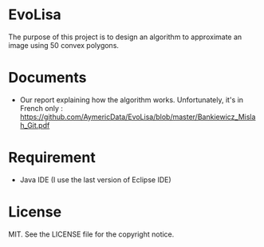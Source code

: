 # EvoLisa
The purpose of this project is to design an algorithm to approximate an image using 50 convex polygons.

# Documents
- Our report explaining how the algorithm works. Unfortunately, it's in French only : 
https://github.com/AymericData/EvoLisa/blob/master/Bankiewicz_Mislah_Git.pdf

# Requirement
- Java IDE (I use the last version of Eclipse IDE)

# License
MIT. See the LICENSE file for the copyright notice.
